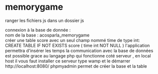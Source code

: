 # memorygame 
ranger les fichiers js dans un dossier js 

connexion à la base de donnée : <br> 
nom de la base : acosparla_memorygame <br>
créer une table score avec un seul champ  nommé time de type int: <br>
CREATE TABLE IF NOT EXISTS score (
  time int NOT NULL
) 
l'application permettra d'insérer les temps
la communication avec la base de données est possible grace au langage php qui fonctionne coté serveur , 
en local host il vous faut installer ce serveur type wamp 
et  le démarrer http://localhost:8080/ 
phpmyadmin permet de créer la base et la table 

